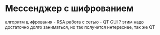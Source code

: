 # Мессенджер с шифрованием

алгоритм шифрования - RSA
работа с сетью - QT
GUI ? этим надо достаточно долго заниматься, но так получится интереснее, так же QT
